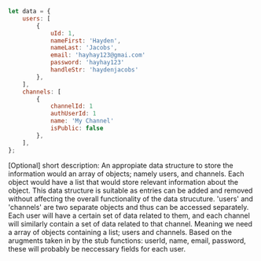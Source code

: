 ```javascript
let data = {
    users: [
        {
            uId: 1,
            nameFirst: 'Hayden',
            nameLast: 'Jacobs',
            email: 'hayhay123@gmai.com'
            password: 'hayhay123'
            handleStr: 'haydenjacobs'
        },
    ],
    channels: [
        {
            channelId: 1
            authUserId: 1
            name: 'My Channel'
            isPublic: false
        },
    ],
};
```

[Optional] short description: 
An appropiate data structure to store the information would an array of objects; namely users, and channels. Each object would have a list 
that would store relevant information about the object. This data structure is suitable as entries can be added and removed without affecting the 
overall functionality of the data strucuture. 'users' and 'channels' are two separate objects and thus can be accessed separately. Each user will have a certain set of data related to them, and each channel will similarly contain a set of  data related to that channel. Meaning we need a array of objects containing a list; users and channels.  Based on the arugments taken in by the stub functions: userId, name, email, password, these will probably be neccessary fields for each user.


